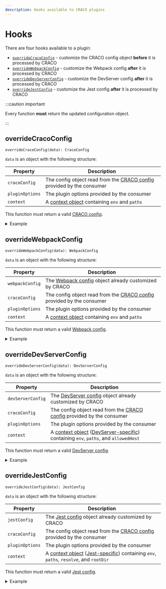 ```yaml
---
description: Hooks available to CRACO plugins
---
```


# Hooks

There are four hooks available to a plugin:

- [`overrideCracoConfig`](#overridecracoconfig) - customize the CRACO config object **before** it is processed by CRACO
- [`overrideWebpackConfig`](#overridewebpackconfig) - customize the Webpack config **after** it is processed by CRACO
- [`overrideDevServerConfig`](#overridedevserverconfig) - customize the DevServer config **after** it is processed by CRACO
- [`overrideJestConfig`](#overridejestconfig) - customize the Jest config **after** it is processed by CRACO

:::caution important

Every function **must** return the updated configuration object.

:::

## overrideCracoConfig

`overrideCracoConfig(data): CracoConfig`

`data` is an object with the following structure:

| Property        | Description                                                                                                     |
| --------------- | --------------------------------------------------------------------------------------------------------------- |
| `cracoConfig`   | The config object read from the [CRACO config](../configuration/getting-started.md) provided by the consumer    |
| `pluginOptions` | The plugin options provided by the consumer                                                                     |
| `context`       | A [context object](../configuration/getting-started.md#context-object--env-paths-) containing `env` and `paths` |

This function must return a valid [CRACO config](../configuration/getting-started.md).

<details>
  <summary>Example</summary>

```js title="craco-log-plugin.js"
module.exports = {
  overrideCracoConfig: ({
    cracoConfig,
    pluginOptions,
    context: { env, paths },
  }) => {
    if (pluginOptions.preText) {
      console.log(pluginOptions.preText);
    }

    console.log(JSON.stringify(cracoConfig, null, 4));

    return cracoConfig;
  },
};
```

```js title="craco.config.js"
const logPlugin = require('./craco-log-plugin');

module.exports = {
  // ...
  plugins: [
    {
      plugin: logPlugin,
      options: { preText: 'CRACO CONFIG' },
    },
  ],
};
```

</details>

## overrideWebpackConfig

`overrideWebpackConfig(data): WebpackConfig`

`data` is an object with the following structure:

| Property        | Description                                                                                                     |
| --------------- | --------------------------------------------------------------------------------------------------------------- |
| `webpackConfig` | The [Webpack config](https://webpack.js.org/configuration/) object already customized by CRACO                  |
| `cracoConfig`   | The config object read from the [CRACO config](../configuration/getting-started.md) provided by the consumer    |
| `pluginOptions` | The plugin options provided by the consumer                                                                     |
| `context`       | A [context object](../configuration/getting-started.md#context-object--env-paths-) containing `env` and `paths` |

This function must return a valid [Webpack config](https://webpack.js.org/configuration/).

<details>
  <summary>Example</summary>

```js title="craco-log-plugin.js"
module.exports = {
  overrideWebpackConfig: ({
    webpackConfig,
    cracoConfig,
    pluginOptions,
    context: { env, paths },
  }) => {
    if (pluginOptions.preText) {
      console.log(pluginOptions.preText);
    }

    console.log(JSON.stringify(webpackConfig, null, 4));

    return webpackConfig;
  },
};
```

```js title="craco.config.js"
const logPlugin = require('./craco-log-plugin');

module.exports = {
  // ...
  plugins: [
    {
      plugin: logPlugin,
      options: { preText: 'WEBPACK CONFIG' },
    },
  ],
};
```

</details>

## overrideDevServerConfig

`overrideDevServerConfig(data): DevServerConfig`

`data` is an object with the following structure:

| Property          | Description                                                                                                                                                                                       |
| ----------------- | ------------------------------------------------------------------------------------------------------------------------------------------------------------------------------------------------- |
| `devServerConfig` | The [DevServer config](https://webpack.js.org/configuration/dev-server/#devserver) object already customized by CRACO                                                                             |
| `cracoConfig`     | The config object read from the [CRACO config](../configuration/getting-started.md) provided by the consumer                                                                                      |
| `pluginOptions`   | The plugin options provided by the consumer                                                                                                                                                       |
| `context`         | A [context object](../configuration/getting-started.md#context-object--env-paths-) ([DevServer-specific](../configuration/devserver.md#devserver-1)) containing `env`, `paths`, and `allowedHost` |

This function must return a valid [DevServer config](https://webpack.js.org/configuration/dev-server/#devserver).

<details>
  <summary>Example</summary>

```js title="craco-log-plugin.js"
module.exports = {
  overrideDevServerConfig: ({
    devServerConfig,
    cracoConfig,
    pluginOptions,
    context: { env, paths, allowedHost },
  }) => {
    if (pluginOptions.preText) {
      console.log(pluginOptions.preText);
    }

    console.log(JSON.stringify(devServerConfig, null, 4));

    return devServerConfig;
  },
};
```

```js title="craco.config.js"
const logPlugin = require('./craco-log-plugin');

module.exports = {
  // ...
  plugins: [
    {
      plugin: logPlugin,
      options: { preText: 'DEVSERVER CONFIG' },
    },
  ],
};
```

</details>

## overrideJestConfig

`overrideJestConfig(data): JestConfig`

`data` is an object with the following structure:

| Property        | Description                                                                                                                                                                                      |
| --------------- | ------------------------------------------------------------------------------------------------------------------------------------------------------------------------------------------------ |
| `jestConfig`    | The [Jest config](https://jestjs.io/docs/configuration) object already customized by CRACO                                                                                                       |
| `cracoConfig`   | The config object read from the [CRACO config](../configuration/getting-started.md) provided by the consumer                                                                                     |
| `pluginOptions` | The plugin options provided by the consumer                                                                                                                                                      |
| `context`       | A [context object](../configuration/getting-started.md#context-object--env-paths-) ([Jest-specific](../configuration/jest.md#jestconfigure)) containing `env`, `paths`, `resolve`, and `rootDir` |

This function must return a valid [Jest config](https://jestjs.io/docs/configuration).

<details>
  <summary>Example</summary>

```js title="craco-log-plugin.js"
module.exports = {
  overrideJestConfig: ({
    jestConfig,
    cracoConfig,
    pluginOptions,
    context: { env, paths, resolve, rootDir },
  }) => {
    if (pluginOptions.preText) {
      console.log(pluginOptions.preText);
    }

    console.log(JSON.stringify(jestConfig, null, 4));

    return jestConfig;
  },
};
```

```js title="craco.config.js"
const logPlugin = require('./craco-log-plugin');

module.exports = {
  // ...
  plugins: [
    {
      plugin: logPlugin,
      options: { preText: 'JEST CONFIG' },
    },
  ],
};
```

</details>
